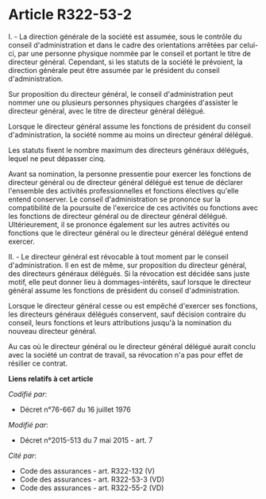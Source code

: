 # Article R322-53-2

I. - La direction générale de la société est assumée, sous le contrôle du conseil d'administration et dans le cadre des
orientations arrêtées par celui-ci, par une personne physique nommée par le conseil et portant le titre de directeur général.
Cependant, si les statuts de la société le prévoient, la direction générale peut être assumée par le président du conseil
d'administration.

Sur proposition du directeur général, le conseil d'administration peut nommer une ou plusieurs personnes physiques chargées
d'assister le directeur général, avec le titre de directeur général délégué.

Lorsque le directeur général assume les fonctions de président du conseil d'administration, la société nomme au moins un
directeur général délégué.

Les statuts fixent le nombre maximum des directeurs généraux délégués, lequel ne peut dépasser cinq.

Avant sa nomination, la personne pressentie pour exercer les fonctions de directeur général ou de directeur général délégué
est tenue de déclarer l'ensemble des activités professionnelles et fonctions électives qu'elle entend conserver. Le conseil
d'administration se prononce sur la compatibilité de la poursuite de l'exercice de ces activités ou fonctions avec les
fonctions de directeur général ou de directeur général délégué. Ultérieurement, il se prononce également sur les autres
activités ou fonctions que le directeur général ou le directeur général délégué entend exercer.

II. - Le directeur général est révocable à tout moment par le conseil d'administration. Il en est de même, sur proposition du
directeur général, des directeurs généraux délégués. Si la révocation est décidée sans juste motif, elle peut donner lieu à
dommages-intérêts, sauf lorsque le directeur général assume les fonctions de président du conseil d'administration.

Lorsque le directeur général cesse ou est empêché d'exercer ses fonctions, les directeurs généraux délégués conservent, sauf
décision contraire du conseil, leurs fonctions et leurs attributions jusqu'à la nomination du nouveau directeur général.

Au cas où le directeur général ou le directeur général délégué aurait conclu avec la société un contrat de travail, sa
révocation n'a pas pour effet de résilier ce contrat.

**Liens relatifs à cet article**

_Codifié par_:

  - Décret n°76-667 du 16 juillet 1976

_Modifié par_:

  - Décret n°2015-513 du 7 mai 2015 - art. 7

_Cité par_:

  - Code des assurances - art. R322-132 (V)
  - Code des assurances - art. R322-53-3 (VD)
  - Code des assurances - art. R322-55-2 (VD)
